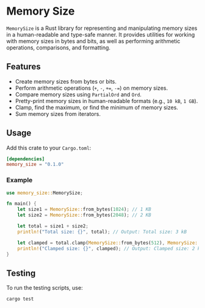 # Memory Size

`MemorySize` is a Rust library for representing and manipulating memory sizes in a human-readable and type-safe manner. It provides utilities for working with memory sizes in bytes and bits, as well as performing arithmetic operations, comparisons, and formatting.

## Features

- Create memory sizes from bytes or bits.
- Perform arithmetic operations (`+`, `-`, `+=`, `-=`) on memory sizes.
- Compare memory sizes using `PartialOrd` and `Ord`.
- Pretty-print memory sizes in human-readable formats (e.g., `10 kB`, `1 GB`).
- Clamp, find the maximum, or find the minimum of memory sizes.
- Sum memory sizes from iterators.

## Usage

Add this crate to your `Cargo.toml`:

```toml
[dependencies]
memory_size = "0.1.0"
```

### Example

```rust
use memory_size::MemorySize;

fn main() {
    let size1 = MemorySize::from_bytes(1024); // 1 KB
    let size2 = MemorySize::from_bytes(2048); // 2 KB

    let total = size1 + size2;
    println!("Total size: {}", total); // Output: Total size: 3 kB

    let clamped = total.clamp(MemorySize::from_bytes(512), MemorySize::from_bytes(2048));
    println!("Clamped size: {}", clamped); // Output: Clamped size: 2 kB
}
```

## Testing

To run the testing scripts, use:

```bash
cargo test
```